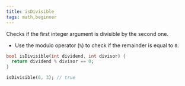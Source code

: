 ```yaml
---
title: isDivisible
tags: math,beginner
---
```


Checks if the first integer argument is divisible by the second one.

- Use the modulo operator (`%`) to check if the remainder is equal to `0`.

```dart
bool isDivisible(int dividend, int divisor) {
  return dividend % divisor == 0;
}
```

```dart
isDivisible(6, 3); // true
```

